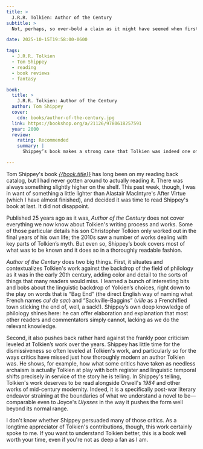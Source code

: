```yaml
---
title: >
  J.R.R. Tolkien: Author of the Century
subtitle: >
  Not, perhaps, so over-bold a claim as it might have seemed when first advanced!

date: 2025-10-15T19:58:00-0600

tags:
  - J.R.R. Tolkien
  - Tom Shippey
  - reading
  - book reviews
  - fantasy

book:
  title: >
    J.R.R. Tolkien: Author of the Century
  author: Tom Shippey
  cover:
    cdn: books/author-of-the-century.jpg
  link: https://bookshop.org/a/21126/9780618257591
  year: 2000
  review:
    rating: Recommended
    summary: |
      Shippey’s book makes a strong case that Tolkien was indeed one of the premier authors of the 20th century—perhaps *the* premier. Whether you buy that case or not, it’s a great read that adds considerable depth and background to <cite>The Hobbit</cite>, <cite>The Lord of the Rings</cite>, and the rest of Tolkien’s oeuvre.

---
```


Tom Shippey's book <a href="{{book.link}}"><cite>{{book.title}}</cite></a> has long been on my reading back catalog, but I had never gotten around to actually reading it. There was always something slightly higher on the shelf. This past week, though, I was in want of something a little lighter than Alastair MacIntyre's <cote>After Virtue</cite> (which I have almost finished), and decided it was time to read Shippey's book at last. It did not disappoint.

Published 25 years ago as it was, <cite>Author of the Century</cite> does not cover everything we now know about Tolkien's writing process and works. Some of those particular details his son Christopher Tolkien only worked out in the final years of his own life; the 2010s saw a number of works dealing with key parts of Tolkien’s myth. But even so, Shippey’s book covers most of what was to be known and it does so in a thoroughly readable fashion.

<cite>Author of the Century</cite> does two big things. First, it situates and contextualizes Tolkien's work against the backdrop of the field of philology as it was in the early 20th century, adding color and detail to the sorts of things that many readers would miss. I learned a bunch of interesting bits and bobs about the linguistic backdrop of Yolkien’s choices, right down to the play on words that is “Bag End” (the direct English way of naming what French names _cul de sac_) and “Sackville-Baggins” (_ville_ as a Frenchified town sticking the end of, well, a sack!). Shippey’s own deep knowledge of philology shines here: he can offer elaboration and explanation that most other readers and commentators simply cannot, lacking as we do the relevant knowledge.

Second, it also pushes back rather hard against the frankly poor criticism leveled at Tolkien’s work over the years. Shippey has little time for the dismissiveness so often leveled at Tolkien's work, and particularly so for the ways critics have missed just how thoroughly modern an author Tolkien was. He shows, for example, how what some critics have taken as needless archaism is actually Tolkien at play with both register and linguistic temporal shifts precisely in service of the story he is telling. In Shippey's telling, Tolkien's work deserves to be read alongside Orwell's <cite>1984</cite> and other works of mid-century modernity. Indeed, it is a specifically post-war literary endeavor straining at the boundaries of what we understand a novel to be—comparable even to Joyce's <cite>Ulysses</cite> in the way it pushes the form well beyond its normal range.

I don't know whether Shippey persuaded many of those critics. As a longtime appreciator of Tolkien's contributions, though, this work certainly spoke to me. If you want to understand Tolkien better, this is a book well worth your time, even if you're not as deep a fan as I am.
